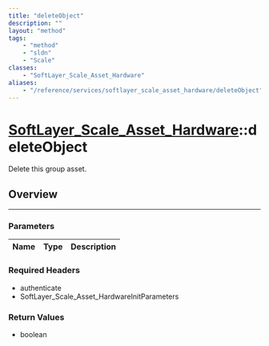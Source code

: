 ```yaml
---
title: "deleteObject"
description: ""
layout: "method"
tags:
    - "method"
    - "sldn"
    - "Scale"
classes:
    - "SoftLayer_Scale_Asset_Hardware"
aliases:
    - "/reference/services/softlayer_scale_asset_hardware/deleteObject"
---
```

# [SoftLayer_Scale_Asset_Hardware](/reference/services/SoftLayer_Scale_Asset_Hardware)::deleteObject


Delete this group asset.


## Overview 


-----

### Parameters 
|Name | Type | Description |
| --- | --- | --- |


### Required Headers
* authenticate
* SoftLayer_Scale_Asset_HardwareInitParameters


### Return Values
* boolean




